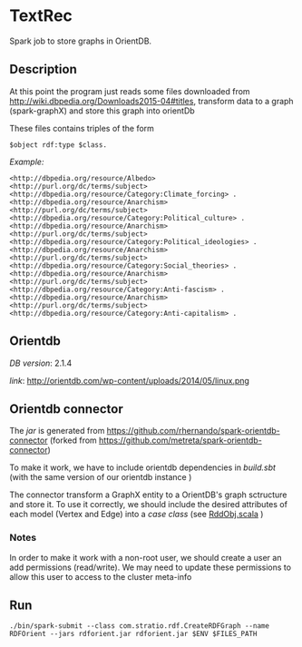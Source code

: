 # TextRec

Spark job to store graphs in OrientDB.



## Description

At this point the program just reads some files downloaded from http://wiki.dbpedia.org/Downloads2015-04#titles, 
transform data to a graph (spark-graphX) and store this graph into orientDb

These files contains triples of the form
```
$object rdf:type $class.
```

*Example:*
```
<http://dbpedia.org/resource/Albedo> <http://purl.org/dc/terms/subject> <http://dbpedia.org/resource/Category:Climate_forcing> .
<http://dbpedia.org/resource/Anarchism> <http://purl.org/dc/terms/subject> <http://dbpedia.org/resource/Category:Political_culture> .
<http://dbpedia.org/resource/Anarchism> <http://purl.org/dc/terms/subject> <http://dbpedia.org/resource/Category:Political_ideologies> .
<http://dbpedia.org/resource/Anarchism> <http://purl.org/dc/terms/subject> <http://dbpedia.org/resource/Category:Social_theories> .
<http://dbpedia.org/resource/Anarchism> <http://purl.org/dc/terms/subject> <http://dbpedia.org/resource/Category:Anti-fascism> .
<http://dbpedia.org/resource/Anarchism> <http://purl.org/dc/terms/subject> <http://dbpedia.org/resource/Category:Anti-capitalism> .

```

## Orientdb
*DB version*: 2.1.4 

*link*: http://orientdb.com/wp-content/uploads/2014/05/linux.png

## Orientdb connector

The *jar* is generated from https://github.com/rhernando/spark-orientdb-connector (forked from https://github.com/metreta/spark-orientdb-connector)

To make it work, we have to include orientdb dependencies in *build.sbt* (with the same version of our orientdb instance )

The connector transform a GraphX entity to a OrientDB's graph sctructure and store it. To use it correctly, we should include the desired attributes of each model (Vertex and Edge) into a *case class* (see [RddObj.scala](src/main/scala/com/stratio/orientdb/domain/RddObj.scala)
)

### Notes
In order to make it work with a non-root user, we should create a user an add permissions (read/write). 
We may need to update these permissions to allow this user to access to the cluster meta-info



## Run

```
./bin/spark-submit --class com.stratio.rdf.CreateRDFGraph --name RDFOrient --jars rdforient.jar rdforient.jar $ENV $FILES_PATH
```
